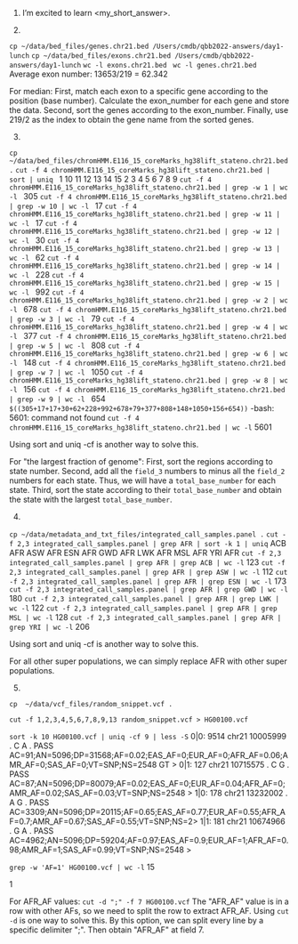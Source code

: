 1. I’m excited to learn <my_short_answer>.

2.
`cp ~/data/bed_files/genes.chr21.bed /Users/cmdb/qbb2022-answers/day1-lunch`
`cp ~/data/bed_files/exons.chr21.bed /Users/cmdb/qbb2022-answers/day1-lunch`
`wc -l exons.chr21.bed `
`wc -l genes.chr21.bed `
Average exon number: 13653/219 = 62.342

For median:
First, match each exon to a specific gene according to the position (base number). Calculate the exon_number for each gene and store the data. 
Second, sort the genes according to the exon_number.
Finally, use 219/2 as the index to obtain the gene name from the sorted genes.

3.
`cp ~/data/bed_files/chromHMM.E116_15_coreMarks_hg38lift_stateno.chr21.bed .`
`cut -f 4 chromHMM.E116_15_coreMarks_hg38lift_stateno.chr21.bed | sort | uniq `
1
10
11
12
13
14
15
2
3
4
5
6
7
8
9
`cut -f 4 chromHMM.E116_15_coreMarks_hg38lift_stateno.chr21.bed | grep -w 1 | wc -l `
     305
`cut -f 4 chromHMM.E116_15_coreMarks_hg38lift_stateno.chr21.bed | grep -w 10 | wc -l `
      17
`cut -f 4 chromHMM.E116_15_coreMarks_hg38lift_stateno.chr21.bed | grep -w 11 | wc -l `
      17
`cut -f 4 chromHMM.E116_15_coreMarks_hg38lift_stateno.chr21.bed | grep -w 12 | wc -l `
      30
`cut -f 4 chromHMM.E116_15_coreMarks_hg38lift_stateno.chr21.bed | grep -w 13 | wc -l `
      62
`cut -f 4 chromHMM.E116_15_coreMarks_hg38lift_stateno.chr21.bed | grep -w 14 | wc -l `
     228
`cut -f 4 chromHMM.E116_15_coreMarks_hg38lift_stateno.chr21.bed | grep -w 15 | wc -l `
     992
`cut -f 4 chromHMM.E116_15_coreMarks_hg38lift_stateno.chr21.bed | grep -w 2 | wc -l `
     678
`cut -f 4 chromHMM.E116_15_coreMarks_hg38lift_stateno.chr21.bed | grep -w 3 | wc -l `
      79
`cut -f 4 chromHMM.E116_15_coreMarks_hg38lift_stateno.chr21.bed | grep -w 4 | wc -l `
     377
`cut -f 4 chromHMM.E116_15_coreMarks_hg38lift_stateno.chr21.bed | grep -w 5 | wc -l `
     808
`cut -f 4 chromHMM.E116_15_coreMarks_hg38lift_stateno.chr21.bed | grep -w 6 | wc -l `
     148
`cut -f 4 chromHMM.E116_15_coreMarks_hg38lift_stateno.chr21.bed | grep -w 7 | wc -l `
    1050
`cut -f 4 chromHMM.E116_15_coreMarks_hg38lift_stateno.chr21.bed | grep -w 8 | wc -l `
     156
`cut -f 4 chromHMM.E116_15_coreMarks_hg38lift_stateno.chr21.bed | grep -w 9 | wc -l `
     654
`$((305+17+17+30+62+228+992+678+79+377+808+148+1050+156+654))`
-bash: 5601: command not found
`cut -f 4 chromHMM.E116_15_coreMarks_hg38lift_stateno.chr21.bed | wc -l`
    5601

Using sort and uniq -cf is another way to solve this.

For "the largest fraction of genome":
First, sort the regions according to state number.
Second, add all the `field_3` numbers to minus all the `field_2` numbers for each state. Thus, we will have a `total_base_number` for each state.
Third, sort the state according to their `total_base_number` and obtain the state with the largest `total_base_number`.

4.
`cp ~/data/metadata_and_txt_files/integrated_call_samples.panel .`
`cut -f 2,3 integrated_call_samples.panel | grep AFR | sort -k 1 | uniq`
ACB	AFR
ASW	AFR
ESN	AFR
GWD AFR
LWK	AFR
MSL	AFR
YRI	AFR
`cut -f 2,3 integrated_call_samples.panel | grep AFR | grep ACB | wc -l`
     123
`cut -f 2,3 integrated_call_samples.panel | grep AFR | grep ASW | wc -l`
     112
`cut -f 2,3 integrated_call_samples.panel | grep AFR | grep ESN | wc -l`
     173
`cut -f 2,3 integrated_call_samples.panel | grep AFR | grep GWD | wc -l`
     180
`cut -f 2,3 integrated_call_samples.panel | grep AFR | grep LWK | wc -l`
     122
`cut -f 2,3 integrated_call_samples.panel | grep AFR | grep MSL | wc -l`
     128
`cut -f 2,3 integrated_call_samples.panel | grep AFR | grep YRI | wc -l`
     206
     
Using sort and uniq -cf is another way to solve this.

For all other super populations, we can simply replace AFR with other super populations.

5.
`cp  ~/data/vcf_files/random_snippet.vcf .`

`cut -f 1,2,3,4,5,6,7,8,9,13 random_snippet.vcf > HG00100.vcf`

`sort -k 10 HG00100.vcf | uniq -cf 9 | less -S`
0|0: 9514 chr21      10005999        .       C       A       .       PASS    AC=91;AN=5096;DP=31568;AF=0.02;EAS_AF=0;EUR_AF=0;AFR_AF=0.06;AMR_AF=0;SAS_AF=0;VT=SNP;NS=2548   GT     >
0|1: 127 chr21      10715575        .       C       G       .       PASS    AC=87;AN=5096;DP=80079;AF=0.02;EAS_AF=0;EUR_AF=0.04;AFR_AF=0;AMR_AF=0.02;SAS_AF=0.03;VT=SNP;NS=2548    >
1|0: 178 chr21      13232002        .       A       G       .       PASS    AC=3309;AN=5096;DP=20115;AF=0.65;EAS_AF=0.77;EUR_AF=0.55;AFR_AF=0.7;AMR_AF=0.67;SAS_AF=0.55;VT=SNP;NS=2>
1|1: 181 chr21      10674966        .       G       A       .       PASS    AC=4962;AN=5096;DP=59204;AF=0.97;EAS_AF=0.9;EUR_AF=1;AFR_AF=0.98;AMR_AF=1;SAS_AF=0.99;VT=SNP;NS=2548   >

`grep -w 'AF=1' HG00100.vcf | wc -l`
15

1

For AFR_AF values:
`cut -d ";" -f 7 HG00100.vcf`
The "AFR_AF" value is in a row with other AFs, so we need to split the row to extract AFR_AF. Using `cut -d` is one way to solve this. By this option, we can split every line by a specific delimiter ";". Then obtain "AFR_AF" at field 7.
